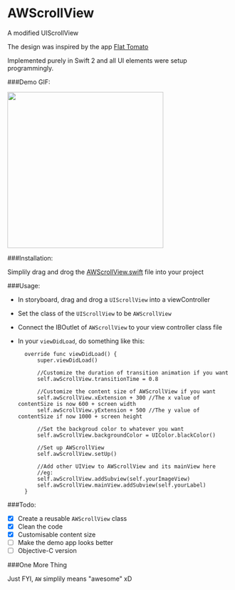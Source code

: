 # AWScrollView
A modified UIScrollView 

The design was inspired by the app [Flat Tomato](https://itunes.apple.com/us/app/flat-tomato-time-management/id719462746?mt=8)

Implemented purely in Swift 2 and all UI elements were setup programmingly.

###Demo GIF:

<img src="https://github.com/hkalexling/AWScrollView-Lab/blob/master/AWScrollView.gif" width="350">

###Installation:

Simplily drag and drog the [AWScrollView.swift](https://github.com/hkalexling/AWScrollView/blob/master/AWScrollView/AWScrollView.swift) file into your project

###Usage:

- In storyboard, drag and drog a `UIScrollView` into a viewController
- Set the class of the `UIScrollView` to be `AWScrollView`
- Connect the IBOutlet of `AWScrollView` to your view controller class file
- In your `viewDidLoad`, do something like this:

        override func viewDidLoad() {
            super.viewDidLoad()
            
            //Customize the duration of transition animation if you want
			self.awScrollView.transitionTime = 0.8
		    
			//Customize the content size of AWScrollView if you want
			self.awScrollView.xExtension + 300 //The x value of contentSize is now 600 + screen width
			self.awScrollView.yExtension + 500 //The y value of contentSize if now 1000 + screen height
			
			//Set the backgroud color to whatever you want
		    self.awScrollView.backgroundColor = UIColor.blackColor()
		
			//Set up AWScrollView
            self.awScrollView.setUp()
		
		    //Add other UIView to AWScrollView and its mainView here
		    //eg:
		    self.awScrollView.addSubview(self.yourImageView)
		    self.awScrollView.mainView.addSubview(self.yourLabel)
        }

###Todo:

- [X] Create a reusable `AWScrollView` class
- [X] Clean the code
- [X] Customisable content size
- [ ] Make the demo app looks better
- [ ] Objective-C version

###One More Thing

Just FYI, `AW` simplily means "awesome" xD


